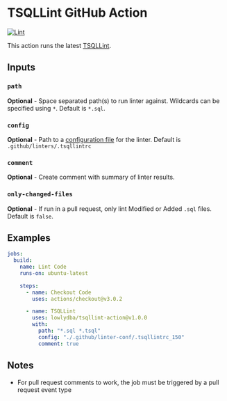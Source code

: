 # TSQLLint GitHub Action

[![Lint](https://github.com/lowlydba/tsqllint-action/actions/workflows/lint.yml/badge.svg)](https://github.com/lowlydba/tsqllint-action/actions/workflows/lint.yml)

This action runs the latest [TSQLLint](https://github.com/tsqllint/tsqllint).

## Inputs

### `path`

**Optional** - Space separated path(s) to run linter against.
Wildcards can be specified using `*`.
Default is `*.sql`.

### `config`

**Optional** - Path to a [configuration file](https://github.com/tsqllint/tsqllint#configuration)
for the linter.
Default is `.github/linters/.tsqllintrc`

### `comment`

**Optional** - Create comment with summary of linter results.

### `only-changed-files`

**Optional** - If run in a pull request, only lint Modified or Added `.sql` files.
Default is `false`.

## Examples

```yml
jobs:
  build:
    name: Lint Code
    runs-on: ubuntu-latest

    steps:
      - name: Checkout Code
        uses: actions/checkout@v3.0.2

      - name: TSQLLint
        uses: lowlydba/tsqllint-action@v1.0.0
        with:
          path: "*.sql *.tsql"
          config: "./.github/linter-conf/.tsqllintrc_150"
          comment: true
```

## Notes

* For pull request comments to work, the job must be triggered by a pull request event type
